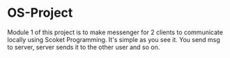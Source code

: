 # OS-Project
Module 1 of this project is to make messenger for 2 clients to communicate locally using Scoket Programming.
It's simple as you see it.
You send msg to server, server sends it to the other user and so on.
